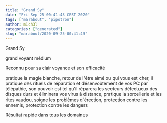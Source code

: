 ```yaml
---
title: "Grand Sy"
date: "Fri Sep 25 00:41:43 CEST 2020"
tags: ["marabout", "pipotron"]
author: m1ch3l
categories: ["generated"]
slug: "marabout/2020-09-25-00:41:43"
---
```


Grand Sy

grand voyant médium

Reconnu pour sa clair voyance et son efficacité

pratique la magie blanche, retour de l'être aimé ou qui vous est cher, il pratique des rituels de réparation et désenvoûtement de vos PC par télépathie, son pouvoir est tel qu'il réparera les secteurs défectueux des disques durs et éliminera vos virus à distance, pratique la sorcellerie et les rites vaudou, soigne les problèmes d'érection, protection contre les ennemis, protection contre les dangers

Résultat rapide dans tous les domaines
